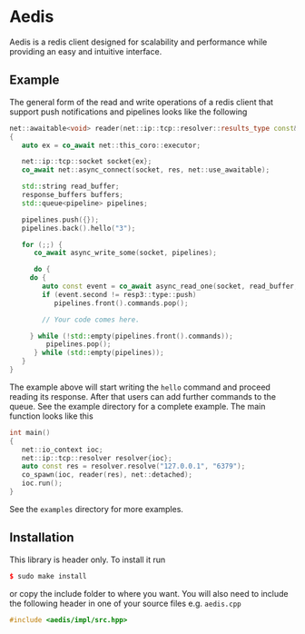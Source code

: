 # Aedis

Aedis is a redis client designed for scalability and performance while
providing an easy and intuitive interface.

## Example

The general form of the read and write operations of a redis client
that support push notifications and pipelines looks like the following

```cpp
net::awaitable<void> reader(net::ip::tcp::resolver::results_type const& res)
{
   auto ex = co_await net::this_coro::executor;

   net::ip::tcp::socket socket{ex};
   co_await net::async_connect(socket, res, net::use_awaitable);

   std::string read_buffer;
   response_buffers buffers;
   std::queue<pipeline> pipelines;

   pipelines.push({});
   pipelines.back().hello("3");

   for (;;) {
      co_await async_write_some(socket, pipelines);

      do {
	 do {
	    auto const event = co_await async_read_one(socket, read_buffer, buffers, pipelines);
	    if (event.second != resp3::type::push)
	       pipelines.front().commands.pop();

	    // Your code comes here.

	 } while (!std::empty(pipelines.front().commands));
         pipelines.pop();
      } while (std::empty(pipelines));
   }
}
```

The example above will start writing the `hello` command and proceed
reading its response. After that users can add further commands to the
queue. See the example directory for a complete example. The main
function looks like this

```cpp
int main()
{
   net::io_context ioc;
   net::ip::tcp::resolver resolver{ioc};
   auto const res = resolver.resolve("127.0.0.1", "6379");
   co_spawn(ioc, reader(res), net::detached);
   ioc.run();
}
```

See the `examples` directory for more examples.

## Installation

This library is header only. To install it run

```cpp
$ sudo make install
```

or copy the include folder to where you want.  You will also need to include
the following header in one of your source files e.g. `aedis.cpp`

```cpp
#include <aedis/impl/src.hpp>
```

